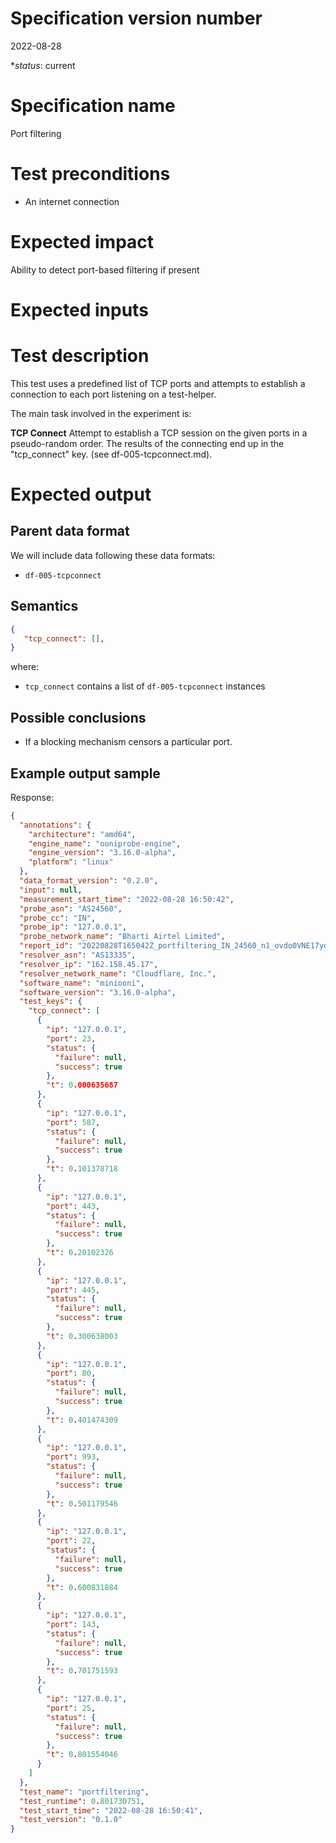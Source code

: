# Specification version number

2022-08-28

*_status_: current

# Specification name

Port filtering

# Test preconditions

* An internet connection

# Expected impact

Ability to detect port-based filtering if present

# Expected inputs


# Test description

This test uses a predefined list of TCP ports and attempts to establish a connection to each 
port listening on a test-helper. 

The main task involved in the experiment is:

**TCP Connect**
    Attempt to establish a TCP session on the given ports in a pseudo-random order. The results 
    of the connecting end up in the "tcp_connect" key. (see df-005-tcpconnect.md).

# Expected output

## Parent data format

We will include data following these data formats:

* `df-005-tcpconnect`

## Semantics

```JSON
{
   "tcp_connect": [],
}
```

where:

- `tcp_connect` contains a list of `df-005-tcpconnect` instances

## Possible conclusions

* If a blocking mechanism censors a particular port.

## Example output sample

Response:

```JSON
{
  "annotations": {
    "architecture": "amd64",
    "engine_name": "ooniprobe-engine",
    "engine_version": "3.16.0-alpha",
    "platform": "linux"
  },
  "data_format_version": "0.2.0",
  "input": null,
  "measurement_start_time": "2022-08-28 16:50:42",
  "probe_asn": "AS24560",
  "probe_cc": "IN",
  "probe_ip": "127.0.0.1",
  "probe_network_name": "Bharti Airtel Limited",
  "report_id": "20220828T165042Z_portfiltering_IN_24560_n1_ovdo0VNE17ydZ2w7",
  "resolver_asn": "AS13335",
  "resolver_ip": "162.158.45.17",
  "resolver_network_name": "Cloudflare, Inc.",
  "software_name": "miniooni",
  "software_version": "3.16.0-alpha",
  "test_keys": {
    "tcp_connect": [
      {
        "ip": "127.0.0.1",
        "port": 23,
        "status": {
          "failure": null,
          "success": true
        },
        "t": 0.000635687
      },
      {
        "ip": "127.0.0.1",
        "port": 587,
        "status": {
          "failure": null,
          "success": true
        },
        "t": 0.101378718
      },
      {
        "ip": "127.0.0.1",
        "port": 443,
        "status": {
          "failure": null,
          "success": true
        },
        "t": 0.20102326
      },
      {
        "ip": "127.0.0.1",
        "port": 445,
        "status": {
          "failure": null,
          "success": true
        },
        "t": 0.300638003
      },
      {
        "ip": "127.0.0.1",
        "port": 80,
        "status": {
          "failure": null,
          "success": true
        },
        "t": 0.401474309
      },
      {
        "ip": "127.0.0.1",
        "port": 993,
        "status": {
          "failure": null,
          "success": true
        },
        "t": 0.501179546
      },
      {
        "ip": "127.0.0.1",
        "port": 22,
        "status": {
          "failure": null,
          "success": true
        },
        "t": 0.600831884
      },
      {
        "ip": "127.0.0.1",
        "port": 143,
        "status": {
          "failure": null,
          "success": true
        },
        "t": 0.701751593
      },
      {
        "ip": "127.0.0.1",
        "port": 25,
        "status": {
          "failure": null,
          "success": true
        },
        "t": 0.801554046
      }
    ]
  },
  "test_name": "portfiltering",
  "test_runtime": 0.801730751,
  "test_start_time": "2022-08-28 16:50:41",
  "test_version": "0.1.0"
}
```